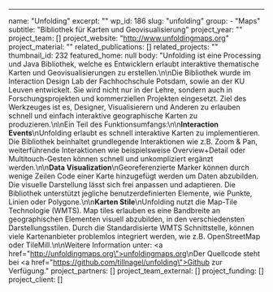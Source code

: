 ---
  name: "Unfolding"
  excerpt: ""
  wp_id: 186
  slug: "unfolding"
  group: 
    - "Maps"
  subtitle: "Bibliothek für Karten und Geovisualisierung"
  project_year: ""
  project_team: []
  project_website: "http://www.unfoldingmaps.org"
  project_material: ""
  related_publications: []
  related_projects: ""
  thumbnail_id: 232
  featured_home: null
  body: "Unfolding ist eine Processing und Java Bibliothek, welche es Entwicklern erlaubt interaktive thematische Karten und Geovisualisierungen zu erstellen.\n\nDie Bibliothek wurde im Interaction Design Lab der Fachhochschule Potsdam, sowie an der KU Leuven entwickelt. Sie wird nicht nur in der Lehre, sondern auch in Forschungsprojekten und kommerziellen Projekten eingesetzt. Ziel des Werkzeuges ist es, Designer, Visualisierern und Anderen zu erlauben schnell und einfach interaktive geographische Karten zu produzieren.\n\nEin Teil des Funktionsumfangs:\n\n<strong>Interaction Events</strong>\nUnfolding erlaubt es schnell interaktive Karten zu implementieren. Die Bibliothek beinhaltet grundlegende Interaktionen wie z.B. Zoom & Pan, weiterführende Interaktionen wie beispielsweise Overview+Detail oder Multitouch-Gesten können schnell und unkompliziert ergänzt werden.\n\n<strong>Data Visualization</strong>\nGeoreferenzierte Marker können durch wenige Zeilen Code einer Karte hinzugefügt werden um Daten abzubilden. Die visuelle Darstellung lässt sich frei anpassen und adaptieren. Die Bibliothek unterstützt jegliche benutzerdefinierten Elemente, wie Punkte, Linien oder Polygone.\n\n<strong>Karten Stile</strong>\nUnfolding nutzt die Map-Tile Technologie (WMTS). Map tiles erlauben es eine Bandbreite an geographischen Elementen visuell abzubilden, in den verschiedensten Darstellungsstilen. Durch die Standardisierte WMTS Schnittstelle, können viele Kartenanbieter problemlos integriert werden, wie z.B. OpenStreetMap oder TileMill.\n\nWeitere Information unter: <a href=\"http://unfoldingmaps.org\">unfoldingmaps.org</a>\nDer Quellcode steht bei <a href=\"https://github.com/tillnagel/unfolding\">Github</a> zur Verfügung."
  project_partners: []
  project_team_external: []
  project_funding: []
  project_client: []
